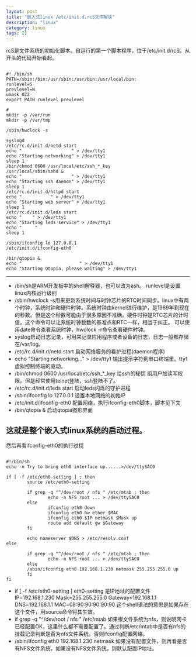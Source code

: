 ```yaml
---
layout: post
title: "嵌入式linux /etc/init.d.rcS文件解读"
description: "linux"
category: linux
tags: []
---
```


rcS是文件系统的初始化脚本。自运行的第一个脚本程序，位于/etc/init.d/rcS。从开头的代码开始看起。

<pre><code>
#! /bin/sh                                                                                                          
PATH=/sbin:/bin:/usr/sbin:/usr/bin:/usr/local/bin:                                                                  
runlevel=S                                                                                                          
prevlevel=N                                                                                                         
umask 022                                                                                                           
export PATH runlevel prevlevel                                                                                      

#                                                                                                                   
mkdir -p /var/run                                                                                                   
mkdir -p /var/tmp                                                                                                   

/sbin/hwclock -s                                                                                                    

syslogd                                                                                                             
/etc/rc.d/init.d/netd start                                                                                         
echo "                   " > /dev/tty1                                                                         
echo "Starting networking" > /dev/tty1                                                                           
sleep 1                                                                                                             
/bin/chmod 0600 /usr/local/etc/ssh_*_key                                                                            
/usr/local/sbin/sshd &                                                                                              
echo "                   " > /dev/tty1                                                                         
echo "Starting ssh daemon" > /dev/tty1                                                                           
sleep 1                                                                                                             
/etc/rc.d/init.d/httpd start                                                                                        
echo "           " > /dev/tty1                                                                         
echo "Starting web server" > /dev/tty1                                                                           
sleep 1                                                                                                             
/etc/rc.d/init.d/leds start                                                                                         
echo "    " > /dev/tty1                                                                         
echo "Starting leds service" > /dev/tty1                                                                         
echo "     "                                                                                     
sleep 1                                                                                                             

/sbin/ifconfig lo 127.0.0.1                                                                                         
/etc/init.d/ifconfig-eth0                                                                                           

/bin/qtopia &                                                                                                       
echo "                      " > /dev/tty1                                                               
echo "Starting Qtopia, please waiting" > /dev/tty1
</pre></code>

----------------------
+ /bin/sh是ARM开发板中的shell解释器，也可以改为ash。
runlevel是设置linux内核运行级别
+ /sbin/hwclock -s用来更新系统时间与时钟芯片的RTC时间同步。linux中有两个时钟，系统时钟和硬件时钟。系统时钟由kernel进行维护，是1969年到现在的秒数。但是这个秒数可能由于很多原因不准确。硬件时钟是RTC芯片的计时值。这个命令可以让系统时钟数数的基准点和RTC一样，相当于纠正。
可以使用date命令查看系统时钟，hwclock -r命令查看硬件时钟。
+ syslog启动日志记录，可用来记录应用程序或者设备的日志，日志一般都存储在/var/log。
+ /etc/rc.d/init.d/netd start  启动网络服务的看护进程(daemon程序)
+ echo "Starting networking..." > /dev/tty1  输出提示字符到串口终端里。tty1虚拟控制终端的驱动。
+ /bin/chmod 0600 /usr/local/etc/ssh_*_key  给ssh的秘钥 组用户加读写权限。但是经常使用telnet登陆，ssh登陆不了。
+  /etc/rc.d/init.d/leds start  启动leds闪烁的守护进程
+  /sbin/ifconfig lo 127.0.0.1   设置本地网络的初始IP
+  /etc/init.d/ifconfig-eth0   配置网络，执行ifconfig-eth0脚本，脚本见下文
+  /bin/qtopia &  启动qtopia图形界面

这就是整个嵌入式linux系统的启动过程。
---------------------------------
然后再看ifconfig-eth0的执行过程


<pre>
<code>
#!/bin/sh
echo -n Try to bring eth0 interface up......>/dev/ttySAC0

if [ -f /etc/eth0-setting ] ; then
        source /etc/eth0-setting

        if grep -q "^/dev/root / nfs " /etc/mtab ; then
                echo -n NFS root ... > /dev/ttySAC0
        else
                ifconfig eth0 down
                ifconfig eth0 hw ether $MAC
                ifconfig eth0 $IP netmask $Mask up
                route add default gw $Gateway
        fi

        echo nameserver $DNS > /etc/resolv.conf
else

        if grep -q "^/dev/root / nfs " /etc/mtab ; then
                echo -n NFS root ... > /dev/ttySAC0
        else
        /sbin/ifconfig eth0 192.168.1.230 netmask 255.255.255.0 up
        fi
fi
</pre></code>


+ if [ -f /etc/eth0-setting ] eth0-setting 是IP地址的配置文件
IP=192.168.1.230
Mask=255.255.255.0
Gateway=192.168.1.1
DNS=192.168.1.1
MAC=08:90:90:90:90:90
这个shell语法的意思是如果存在这个文件，用source命令将其生效。
+ if grep -q "^/dev/root / nfs " /etc/mtab 如果根文件系统为nfs，则说明网卡已经配置OK，这里什么都不需要配置了。通过判断/etc/mtab中是否有nfs的挂载记录判断是否为nfs文件系统。否则ifconfig配置网络。
+ /sbin/ifconfig eth0 192.168.1.230 netmask 如果没有配置文件，则再看是否有NFS文件系统，如果没有NFS文件系统，则默认配置IP地址。
